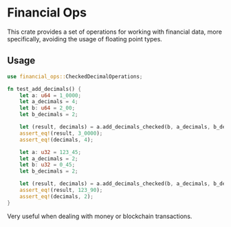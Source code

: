 # Financial Ops

This crate provides a set of operations for working with financial data, more specifically, avoiding
the usage of floating point types.

## Usage

```rust
use financial_ops::CheckedDecimalOperations;

fn test_add_decimals() {
    let a: u64 = 1_0000;
    let a_decimals = 4;
    let b: u64 = 2_00;
    let b_decimals = 2;

    let (result, decimals) = a.add_decimals_checked(b, a_decimals, b_decimals)?;
    assert_eq!(result, 3_0000);
    assert_eq!(decimals, 4);

    let a: u32 = 123_45;
    let a_decimals = 2;
    let b: u32 = 0_45;
    let b_decimals = 2;

    let (result, decimals) = a.add_decimals_checked(b, a_decimals, b_decimals)?;
    assert_eq!(result, 123_90);
    assert_eq!(decimals, 2);
}
```

Very useful when dealing with money or blockchain transactions.
